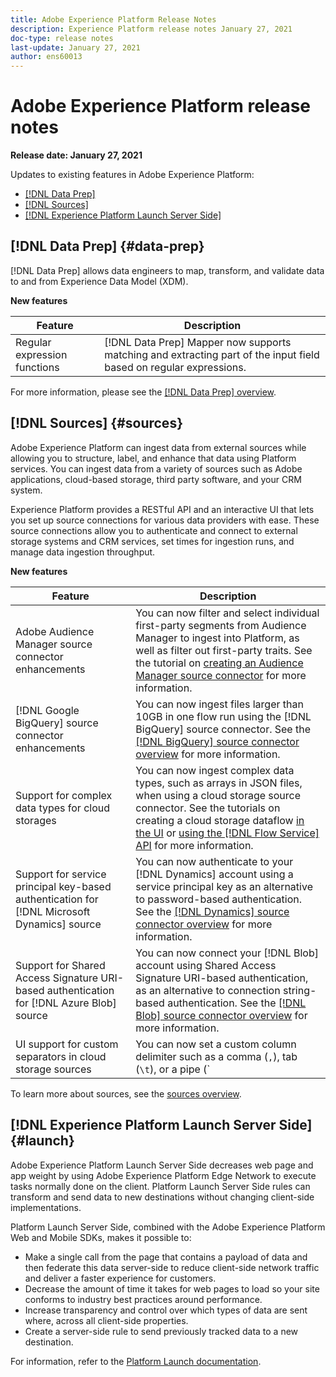 ```yaml
---
title: Adobe Experience Platform Release Notes
description: Experience Platform release notes January 27, 2021
doc-type: release notes
last-update: January 27, 2021
author: ens60013
---
```


# Adobe Experience Platform release notes 

**Release date: January 27, 2021**

Updates to existing features in Adobe Experience Platform:

- [[!DNL Data Prep]](#data-prep)
- [[!DNL Sources]](#sources)
- [[!DNL Experience Platform Launch Server Side]](#launch)

## [!DNL Data Prep] {#data-prep}

[!DNL Data Prep] allows data engineers to map, transform, and validate data to and from Experience Data Model (XDM).

**New features**

| Feature | Description |
| ------- | ----------- |
| Regular expression functions | [!DNL Data Prep] Mapper now supports matching and extracting part of the input field based on regular expressions. |

For more information, please see the [[!DNL Data Prep] overview](../../data-prep/home.md).

## [!DNL Sources] {#sources}

Adobe Experience Platform can ingest data from external sources while allowing you to structure, label, and enhance that data using Platform services. You can ingest data from a variety of sources such as Adobe applications, cloud-based storage, third party software, and your CRM system.

Experience Platform provides a RESTful API and an interactive UI that lets you set up source connections for various data providers with ease. These source connections allow you to authenticate and connect to external storage systems and CRM services, set times for ingestion runs, and manage data ingestion throughput.

**New features**

| Feature | Description |
| ------- | ----------- |
| Adobe Audience Manager source connector enhancements | You can now filter and select individual first-party segments from Audience Manager to ingest into Platform, as well as filter out first-party traits. See the tutorial on [creating an Audience Manager source connector](../../sources/tutorials/ui/create/adobe-applications/audience-manager.md) for more information. |
| [!DNL Google BigQuery] source connector enhancements | You can now ingest files larger than 10GB in one flow run using the [!DNL BigQuery] source connector. See the [[!DNL BigQuery] source connector overview](../../sources/connectors/databases/bigquery.md) for more information. |
| Support for complex data types for cloud storages | You can now ingest complex data types, such as arrays in JSON files, when using a cloud storage source connector. See the tutorials on creating a cloud storage dataflow [in the UI](../../sources/tutorials/ui/dataflow/batch/cloud-storage.md) or [using the [!DNL Flow Service] API](../../sources/tutorials/api/collect/cloud-storage.md) for more information. |
| Support for service principal key-based authentication for [!DNL Microsoft Dynamics] source | You can now authenticate to your [!DNL Dynamics] account using a service principal key as an alternative to password-based authentication. See the [[!DNL Dynamics] source connector overview](../../sources/connectors/crm/ms-dynamics.md) for more information. |
| Support for Shared Access Signature URI-based authentication for [!DNL Azure Blob] source | You can now connect your [!DNL Blob] account using Shared Access Signature URI-based authentication, as an alternative to connection string-based authentication. See the [[!DNL Blob] source connector overview](../../sources/connectors/crm/ms-dynamics.md) for more information. |
| UI support for custom separators in cloud storage sources | You can now set a custom column delimiter such as a comma (`,`), tab (`\t`), or a pipe (`|`), to collect delimited files the the UI. See the tutorial on [creating a dataflow with a cloud storage source connector](../../sources/tutorials/ui/dataflow/batch/cloud-storage.md) for more information |

To learn more about sources, see the [sources overview](../../sources/home.md).

## [!DNL Experience Platform Launch Server Side] {#launch}

Adobe Experience Platform Launch Server Side decreases web page and app weight by using Adobe Experience Platform Edge Network to execute tasks normally done on the client. Platform Launch Server Side rules can transform and send data to new destinations without changing client-side implementations.

Platform Launch Server Side, combined with the Adobe Experience Platform Web and Mobile SDKs, makes it possible to:

- Make a single call from the page that contains a payload of data and then federate this data server-side to reduce client-side network traffic and deliver a faster experience for customers.
- Decrease the amount of time it takes for web pages to load so your site conforms to industry best practices around performance.
- Increase transparency and control over which types of data are sent where, across all client-side properties.
- Create a server-side rule to send previously tracked data to a new destination.

For information, refer to the [Platform Launch documentation](https://experienceleague.adobe.com/docs/launch/using/server-side-info/server-side-overview.html?lang=en).